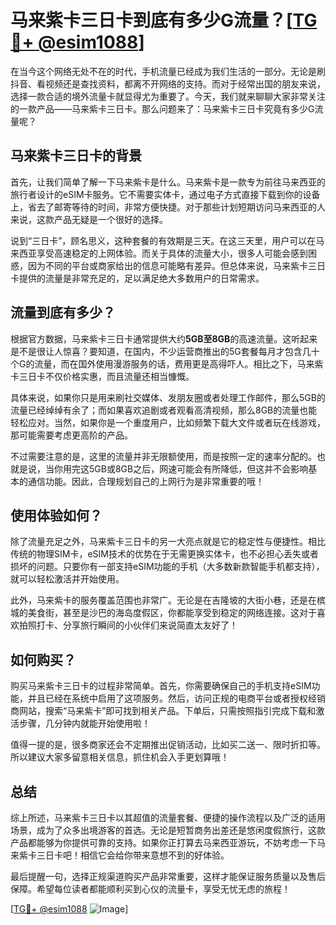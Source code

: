 # 马来紫卡三日卡到底有多少G流量？[[TG💪+ @esim1088](https://t.me/s/esim1088)]

在当今这个网络无处不在的时代，手机流量已经成为我们生活的一部分。无论是刷抖音、看视频还是查找资料，都离不开网络的支持。而对于经常出国的朋友来说，选择一款合适的境外流量卡就显得尤为重要了。今天，我们就来聊聊大家非常关注的一款产品——马来紫卡三日卡。那么问题来了：马来紫卡三日卡究竟有多少G流量呢？

## 马来紫卡三日卡的背景

首先，让我们简单了解一下马来紫卡是什么。马来紫卡是一款专为前往马来西亚的旅行者设计的eSIM卡服务。它不需要实体卡，通过电子方式直接下载到你的设备上，省去了邮寄等待的时间，非常方便快捷。对于那些计划短期访问马来西亚的人来说，这款产品无疑是一个很好的选择。

说到“三日卡”，顾名思义，这种套餐的有效期是三天。在这三天里，用户可以在马来西亚享受高速稳定的上网体验。而关于具体的流量大小，很多人可能会感到困惑，因为不同的平台或商家给出的信息可能略有差异。但总体来说，马来紫卡三日卡提供的流量是非常充足的，足以满足绝大多数用户的日常需求。

## 流量到底有多少？

根据官方数据，马来紫卡三日卡通常提供大约**5GB至8GB**的高速流量。这听起来是不是很让人惊喜？要知道，在国内，不少运营商推出的5G套餐每月才包含几十个G的流量，而在国外使用漫游服务的话，费用更是高得吓人。相比之下，马来紫卡三日卡不仅价格实惠，而且流量还相当慷慨。

具体来说，如果你只是用来刷社交媒体、发朋友圈或者处理工作邮件，那么5GB的流量已经绰绰有余了；而如果喜欢追剧或者观看高清视频，那么8GB的流量也能轻松应对。当然，如果你是一个重度用户，比如频繁下载大文件或者玩在线游戏，那可能需要考虑更高阶的产品。

不过需要注意的是，这里的流量并非无限额使用，而是按照一定的速率分配的。也就是说，当你用完这5GB或8GB之后，网速可能会有所降低，但这并不会影响基本的通信功能。因此，合理规划自己的上网行为是非常重要的哦！

## 使用体验如何？

除了流量充足之外，马来紫卡三日卡的另一大亮点就是它的稳定性与便捷性。相比传统的物理SIM卡，eSIM技术的优势在于无需更换实体卡，也不必担心丢失或者损坏的问题。只要你有一部支持eSIM功能的手机（大多数新款智能手机都支持），就可以轻松激活并开始使用。

此外，马来紫卡的服务覆盖范围也非常广。无论是在吉隆坡的大街小巷，还是在槟城的美食街，甚至是沙巴的海岛度假区，你都能享受到稳定的网络连接。这对于喜欢拍照打卡、分享旅行瞬间的小伙伴们来说简直太友好了！

## 如何购买？

购买马来紫卡三日卡的过程非常简单。首先，你需要确保自己的手机支持eSIM功能，并且已经在系统中启用了这项服务。然后，访问正规的电商平台或者授权经销商网站，搜索“马来紫卡”即可找到相关产品。下单后，只需按照指引完成下载和激活步骤，几分钟内就能开始使用啦！

值得一提的是，很多商家还会不定期推出促销活动，比如买二送一、限时折扣等。所以建议大家多留意相关信息，抓住机会入手更划算哦！

## 总结

综上所述，马来紫卡三日卡以其超值的流量套餐、便捷的操作流程以及广泛的适用场景，成为了众多出境游客的首选。无论是短暂商务出差还是悠闲度假旅行，这款产品都能够为你提供可靠的支持。如果你正打算去马来西亚游玩，不妨考虑一下马来紫卡三日卡吧！相信它会给你带来意想不到的好体验。

最后提醒一句，选择正规渠道购买产品非常重要，这样才能保证服务质量以及售后保障。希望每位读者都能顺利买到心仪的流量卡，享受无忧无虑的旅程！

[[TG💪+ @esim1088](https://t.me/s/esim1088) ![Image](https://i.postimg.cc/4NQfJmqS/Snipaste-2025-05-13-00-14-12.png)]